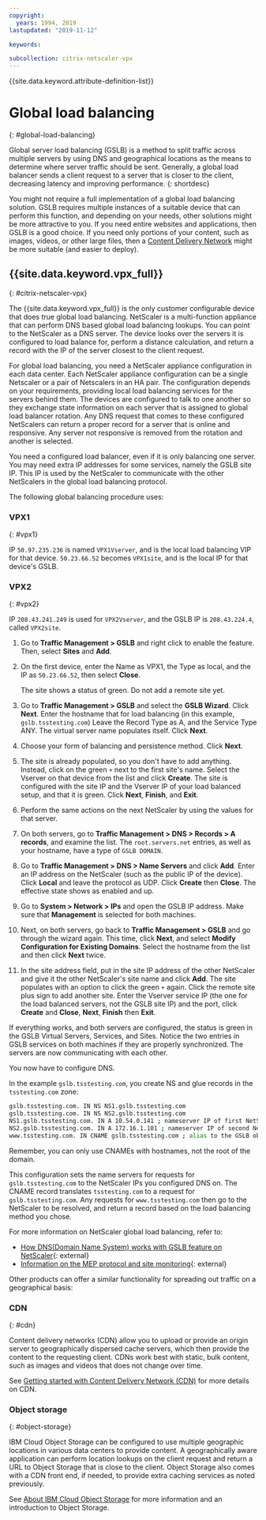 ```yaml
---
copyright:
  years: 1994, 2019
lastupdated: "2019-11-12"

keywords:

subcollection: citrix-netscaler-vpx
---
```


{{site.data.keyword.attribute-definition-list}}

# Global load balancing
{: #global-load-balancing}

Global server load balancing (GSLB) is a method to split traffic across multiple servers by using DNS and geographical locations as the means to determine where server traffic should be sent. Generally, a global load balancer sends a client request to a server that is closer to the client, decreasing latency and improving performance.
{: shortdesc}

You might not require a full implementation of a global load balancing solution. GSLB requires multiple instances of a suitable device that can perform this function, and depending on your needs, other solutions might be more attractive to you. If you need entire websites and applications, then GSLB is a good choice. If you need only portions of your content, such as images, videos, or other large files, then a [Content Delivery Network](/docs/CDN?topic=CDN-about-content-delivery-networks-cdn-#about-content-delivery-networks-cdn-) might be more suitable (and easier to deploy).

## {{site.data.keyword.vpx_full}}
{: #citrix-netscaler-vpx}

The {{site.data.keyword.vpx_full}} is the only customer configurable device that does true global load balancing. NetScaler is a multi-function appliance that can perform DNS based global load balancing lookups. You can point to the NetScaler as a DNS server. The device looks over the servers it is configured to load balance for, perform a distance calculation, and return a record with the IP of the server closest to the client request.

For global load balancing, you need a NetScaler appliance configuration in each data center. Each NetScaler appliance configuration can be a single Netscaler or a pair of Netscalers in an HA pair. The configuration depends on your requirements, providing local load balancing services for the servers behind them. The devices are configured to talk to one another so they exchange state information on each server that is assigned to global load balancer rotation. Any DNS request that comes to these configured NetScalers can return a proper record for a server that is online and responsive. Any server not responsive is removed from the rotation and another is selected.

You need a configured load balancer, even if it is only balancing one server. You may need extra IP addresses for some services, namely the GSLB site IP. This IP is used by the NetScaler to communicate with the other NetScalers in the global load balancing protocol.

The following global balancing procedure uses:

### VPX1
{: #vpx1}

IP `50.97.235.236` is named `VPX1Vserver`, and is the local load balancing VIP for that device. `50.23.66.52` becomes `VPX1site`, and is the local IP for that device's GSLB.

### VPX2
{: #vpx2}

IP `208.43.241.249` is used for `VPX2Vserver`, and the GSLB IP is `208.43.224.4`, called `VPX2site`.

1. Go to **Traffic Management > GSLB** and right click to enable the feature. Then, select **Sites** and **Add**.

2. On the first device, enter the Name as VPX1, the Type as local, and the IP as `50.23.66.52`, then select **Close**.

   The site shows a status of green. Do not add a remote site yet.

3. Go to **Traffic Management > GSLB** and select the **GSLB Wizard**. Click **Next**. Enter the hostname that for load balancing (in this example, `gslb.tsstesting.com`) Leave the Record Type as A, and the Service Type ANY. The virtual server name populates itself. Click **Next**.

4. Choose your form of balancing and persistence method. Click **Next**.

5. The site is already populated, so you don't have to add anything. Instead, click on the green `+` next to the first site's name. Select the Vserver on that device from the list and click **Create**. The site is configured with the site IP and the Vserver IP of your load balanced setup, and that it is green. Click **Next**, **Finish**, and **Exit**.

6. Perform the same actions on the next NetScaler by using the values for that server.

7. On both servers, go to **Traffic Management > DNS > Records > A records**, and examine the list. The `root.servers.net` entries, as well as your hostname, have a type of `GSLB DOMAIN`.

8. Go to **Traffic Management > DNS > Name Servers** and click **Add**. Enter an IP address on the NetScaler (such as the public IP of the device). Click **Local** and leave the protocol as UDP. Click **Create** then **Close**. The effective state shows as enabled and up.

9. Go to **System > Network > IPs** and open the GSLB IP address. Make sure that **Management** is selected for both machines.

10. Next, on both servers, go back to **Traffic Management > GSLB** and go through the wizard again. This time, click **Next**, and select **Modify Configuration for Existing Domains**. Select the hostname from the list and then click **Next** twice.

11. In the site address field, put in the site IP address of the other NetScaler and give it the other NetScaler's site name and click **Add**. The site populates with an option to click the green `+` again. Click the remote site plus sign to add another site. Enter the Vserver service IP (the one for the load balanced servers, not the GSLB site IP) and the port, click **Create** and **Close**, **Next**, **Finish** then **Exit**.

If everything works, and both servers are configured, the status is green in the GSLB Virtual Servers, Services, and Sites. Notice the two entries in GSLB services on both machines if they are properly synchronized. The servers are now communicating with each other.

You now have to configure DNS.

In the example `gslb.tsstesting.com`, you create NS and glue records in the `tsstesting.com` zone:
   
   ```sh
   gslb.tsstesting.com. IN NS NS1.gslb.tsstesting.com
   gslb.tsstesting.com. IN NS NS2.gslb.tsstesting.com
   NS1.gslb.tsstesting.com. IN A 10.54.0.141 ; nameserver IP of first NetScaler
   NS2.gslb.tsstesting.com. IN A 172.16.1.101 ; nameserver IP of second NetScaler
   www.tsstesting.com. IN CNAME gslb.tsstesting.com ; alias to the GSLB object on the NetScaler appliance
   ```

Remember, you can only use CNAMEs with hostnames, not the root of the domain.

This configuration sets the name servers for requests for `gslb.tsstesting.com` to the NetScaler IPs you configured DNS on. The CNAME record translates `tsstesting.com` to a request for `gslb.tsstesting.com`. Any requests for `www.tsstesting.com` then go to the NetScaler to be resolved, and return a record based on the load balancing method you chose.

For more information on NetScaler global load balancing, refer to:

* [How DNS(Domain Name System) works with GSLB feature on NetScaler](https://support.citrix.com/article/CTX122619){: external}
* [Information on the MEP protocol and site monitoring](http://support.citrix.com/article/CTX111081){: external}

Other products can offer a similar functionality for spreading out traffic on a geographical basis:

### CDN
{: #cdn}

Content delivery networks (CDN) allow you to upload or provide an origin server to geographically dispersed cache servers, which then provide the content to the requesting client. CDNs work best with static, bulk content, such as images and videos that does not change over time.

See [Getting started with Content Delivery Network (CDN)](/docs/CDN?topic=CDN-getting-started) for more details on CDN.

### Object storage
{: #object-storage}

IBM Cloud Object Storage can be configured to use multiple geographic locations in various data centers to provide content. A geographically aware application can perform location lookups on the client request and return a URL to Object Storage that is close to the client. Object Storage also comes with a CDN front end, if needed, to provide extra caching services as noted previously.

See [About IBM Cloud Object Storage](/docs/cloud-object-storage?topic=cloud-object-storage-about-cloud-object-storage#about-cloud-object-storage) for more information and an introduction to Object Storage.
